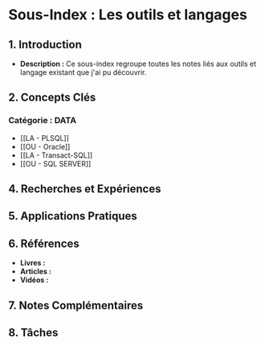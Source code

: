 # Sous-Index : Les outils et langages

## 1. Introduction
- **Description :** Ce sous-index regroupe toutes les notes liés aux outils et langage existant que j'ai pu découvrir.

## 2. Concepts Clés
### Catégorie : DATA
- [[LA - PLSQL]]
- [[OU - Oracle]]
- [[LA - Transact-SQL]]
- [[OU - SQL SERVER]]


## 4. Recherches et Expériences


## 5. Applications Pratiques

## 6. Références
- **Livres :**
- **Articles :**
- **Vidéos :** 

## 7. Notes Complémentaires


## 8. Tâches
